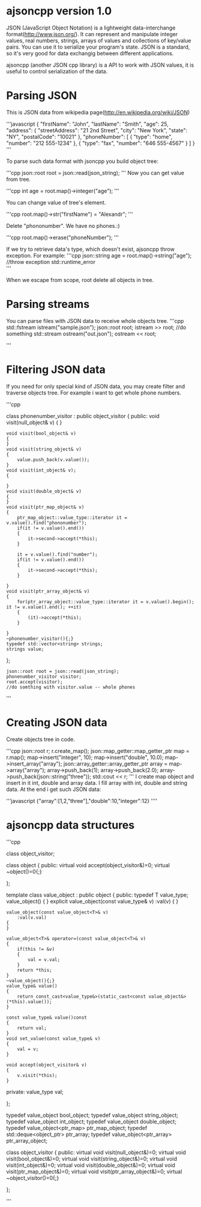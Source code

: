 ajsoncpp version 1.0
========================

JSON (JavaScript Object Notation) is a lightweight data-interchange format(http://www.json.org/).
It can represent and manipulate integer values, real numbers, strings, arrays of values and collections of key/value pairs.
You can use it to serialize your program's state. JSON is a standard, so it's very good for data exchangig between different applications.

ajsoncpp (another JSON cpp library) is a API to work with JSON values, it is useful to control serialization of the data.

Parsing JSON
=========================


This is JSON data from wikipedia page(http://en.wikipedia.org/wiki/JSON)

'''javascript
{
    "firstName": "John",
    "lastName": "Smith",
    "age": 25,
    "address": {
        "streetAddress": "21 2nd Street",
        "city": "New York",
        "state": "NY",
        "postalCode": "10021"
    },
    "phoneNumber": [
        {
            "type": "home",
            "number": "212 555-1234"
        },
        {
            "type": "fax",
            "number": "646 555-4567"
        }
    ]
}
'''

To parse such data format with jsoncpp you build object tree:

'''cpp
    json::root root = json::read(json_string);
'''
Now you can get value from tree. 

'''cpp
	int age = root.map()->integer("age");
'''

You can change value of tree's element.

'''cpp
	root.map()->str("firstName") = "Alexandr";
'''

Delete "phononumber". We have no phones.:)

'''cpp
	root.map()->erase("phoneNumber");
'''

If we try to retrieve data's type, which doesn't exist, ajsoncpp throw exception.
For example:
'''cpp
	json::string age = root.map()->string("age"); //throw exception std::runtime_error	
'''

When we escape from scope, root delete all objects in tree.

Parsing streams
=================

You can parse files with JSON data to receive whole objects tree.
'''cpp
        std::fstream istream("sample.json");
	json::root root; 
	istream >> root;
	//do something
	std::stream ostream("out.json");
	ostream << root; 

'''


Filtering JSON data
====================

If you need for only special kind of JSON data, you may create filter and 
traverse objects tree.
For example i want to get whole phone numbers.


'''cpp

class phonenumber_visitor : public object_visitor
{
public:
	void visit(null_object& v)
	{
	}
	
	void visit(bool_object& v)
	{
	}
	void visit(string_object& v)
	{
		value.push_back(v.value());	
	}
	void visit(int_object& v);
	{
	
	}
	void visit(double_object& v)
	{
	}
	void visit(ptr_map_object& v)
	{
		ptr_map_object::value_type::iterator it = v.value().find("phononumber");
		if(it != v.value().end())
		{
			it->second->accept(*this);
		}

		it = v.value().find("number");
		if(it != v.value().end())
		{
			it->second->accept(*this);
		}

	}	
	void visit(ptr_array_object& v)
	{
		for(ptr_array_object::value_type::iterator it = v.value().begin(); it != v.value().end(); ++it)
		{
			(it)->accept(*this);
		}
		
	}
	~phonenumber_visitor(){;}
	typedef std::vector<string> strings;
	strings value;
};

	json::root root = json::read(json_string);
	phonenumber_visitor visitor;
	root.accept(visitor);
	//do somthing with visitor.value -- whole phones



'''

Creating JSON data
====================

Create objects tree in code.

'''cpp
	json::root r;
	r.create_map();
	json::map_getter::map_getter_ptr map = r.map();
	map->insert("integer", 10);
	map->insert("double", 10.0);
	map->insert_array("array");
	json::array_getter::array_getter_ptr array = map->array("array");
	array->push_back(1);
	array->push_back(2.0);
	array->push_back(json::string("three"));
	std::cout << r;
'''
I create map object and insert in it int, double and array data.
I fill array with int, double and string data. At the end i get such JSON data:

'''javascript
	{"array":[1,2,"three"],"double":10,"integer":12}
''''

ajsoncpp data structures
=========================

'''cpp

class object_visitor;

class object
{
public:
	virtual void accept(object_visitor&)=0;
	virtual ~object()=0{;}

};

template<class T> class value_object : public object
{
public:
	typedef T value_type;
	value_object()
	{
	}
	explicit value_object(const value_type& v)
		:val(v)
	{
	}

	value_object(const value_object<T>& v)
		:val(v.val)
	{
	} 
	
	value_object<T>& operator=(const value_object<T>& v)
	{
		if(this != &v)
		{
			val = v.val;
		}
		return *this;
	}
	~value_object(){;}	
	value_type& value()
	{
		return const_cast<value_type&>(static_cast<const value_object&>(*this).value());
	}

	const value_type& value()const
	{
		return val;
	}
	void set_value(const value_type& v)
	{
		val = v;
	}

	void accept(object_visitor& v)
	{
		v.visit(*this);		
	}

private:
	value_type val;

};

typedef value_object<bool> bool_object;
typedef value_object<string> string_object;
typedef value_object<int> int_object;
typedef value_object<double> double_object;
typedef value_object<ptr_map> ptr_map_object;
typedef std::deque<object_ptr> ptr_array;
typedef value_object<ptr_array> ptr_array_object;

class object_visitor
{
public:
	virtual void visit(null_object&)=0;
	virtual void visit(bool_object&)=0;
	virtual void visit(string_object&)=0;
	virtual void visit(int_object&)=0;
	virtual void visit(double_object&)=0;
	virtual void visit(ptr_map_object&)=0;
	virtual void visit(ptr_array_object&)=0;
	virtual ~object_visitor()=0{;}

};


'''





